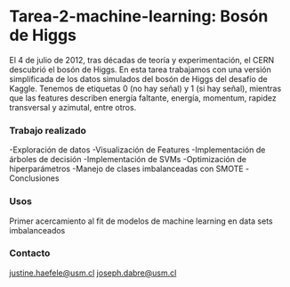 # Tarea-2-machine-learning: Bosón de Higgs

El 4 de julio de 2012, tras décadas de teoría y experimentación, el CERN descubrió el bosón de Higgs. En esta tarea trabajamos con una versión simplificada de los datos simulados del bosón de Higgs del desafío de Kaggle. Tenemos de etiquetas 0 (no hay señal) y 1 (si hay señal), mientras que las features describen energía faltante, energía, momentum, rapidez transversal y azimutal, entre otros.

### Trabajo realizado
-Exploración de datos
-Visualización de Features
-Implementación de árboles de decisión
-Implementación de SVMs
-Optimización de hiperparámetros
-Manejo de clases imbalanceadas con SMOTE
-Conclusiones

### Usos
Primer acercamiento al fit de modelos de machine learning en data sets imbalanceados

### Contacto
justine.haefele@usm.cl joseph.dabre@usm.cl

